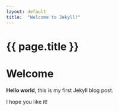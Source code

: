 ```yaml
---
layout: default
title:  "Welcome to Jekyll!"
---
```


# {{ page.title }}

# Welcome

**Hello world**, this is my first Jekyll blog post.

I hope you like it!